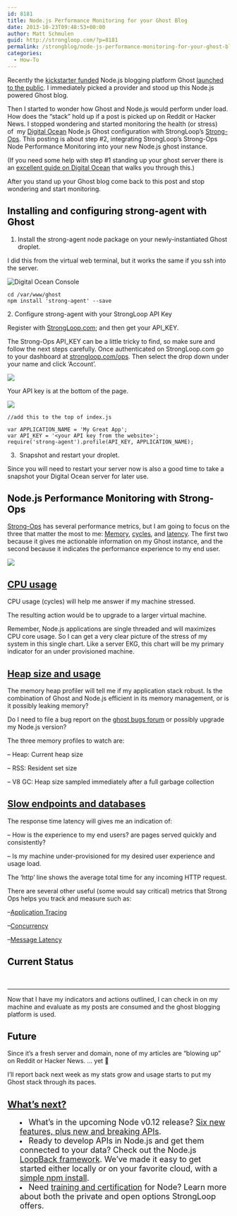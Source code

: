 ```yaml
---
id: 8181
title: Node.js Performance Monitoring for your Ghost Blog
date: 2013-10-23T09:48:53+00:00
author: Matt Schmulen
guid: http://strongloop.com/?p=8181
permalink: /strongblog/node-js-performance-monitoring-for-your-ghost-blog/
categories:
  - How-To
---
```

Recently the [kickstarter funded](http://www.kickstarter.com/projects/johnonolan/ghost-just-a-blogging-platform) Node.js blogging platform Ghost [launched to the public](http://blog.ghost.org/public-launch/). I immediately picked a provider and stood up this Node.js powered Ghost blog.

Then I started to wonder how Ghost and Node.js would perform under load. How does the &#8220;stack&#8221; hold up if a post is picked up on Reddit or Hacker News. I stopped wondering and started monitoring the health (or stress) of  my <a title="digital ocean" href="http://digitalocean.com" target="_blank">Digital Ocean</a> Node.js Ghost configuration with StrongLoop&#8217;s [Strong-Ops](http://strongloop.com/strongloop-suite/strongops/). This posting is about step #2, integrating StrongLoop&#8217;s Strong-Ops Node Performance Monitoring into your new Node.js ghost instance.

(If you need some help with step #1 standing up your ghost server there is an [excellent guide on Digital Ocean](https://www.digitalocean.com/community/articles/how-to-use-the-digitalocean-ghost-application) that walks you through this.)

After you stand up your Ghost blog come back to this post and stop wondering and start monitoring.

## **<span style="color: black;">Installing and configuring strong-agent with Ghost</span>**

1. Install the strong-agent node package on your newly-instantiated Ghost droplet.

I did this from the virtual web terminal, but it works the same if you ssh into the server.

![Digital Ocean Console](http://mobileappstack.com/content/images/2013/Oct/digitalOceanConsole.png)

    cd /var/www/ghost  
    npm install 'strong-agent' --save  

2. Configure strong-agent with your StrongLoop API Key

Register with [StrongLoop.com](http://mobileappstack.com/configuring-strong-ops-node-performance-monitoring-for-your-ghost-blog/www.strongloop.com); and then get your API_KEY.

The Strong-Ops API_KEY can be a little tricky to find, so make sure and follow the next steps carefully. Once authenticated on StrongLoop.com go to your dashboard at [strongloop.com/ops](http://strongloop.com/ops). Then select the drop down under your name and click &#8216;Account&#8217;.

![](http://mobileappstack.com/content/images/2013/Oct/strongOpsAccountDropDown.png)

Your API key is at the bottom of the page.

![](http://mobileappstack.com/content/images/2013/Oct/StrongOpsAPIKEY.png)

    
    //add this to the top of index.js
    
    var APPLICATION_NAME = 'My Great App';  
    var API_KEY = '<your API key from the website>';  
    require('strong-agent').profile(API_KEY, APPLICATION_NAME);
    

3.  Snapshot and restart your droplet.

Since you will need to restart your server now is also a good time to take a snapshot your Digital Ocean server for later use.

## **<span style="color: black;">Node.js Performance Monitoring with Strong-Ops</span>**

[Strong-Ops](http://docs.strongloop.com/strongops/) has several performance metrics, but I am going to focus on the three that matter the most to me: [Memory](http://docs.strongloop.com/strongops/#heap-usage), [cycles](http://docs.strongloop.com/strongops/#cpu-usage), and [latency](http://docs.strongloop.com/strongops/#cross-tier-application-response-time). The first two because it gives me actionable information on my Ghost instance, and the second because it indicates the performance experience to my end user.

![](http://mobileappstack.com/content/images/2013/Oct/StrongOpsDashboard2.png)

## **[CPU usage](http://docs.strongloop.com/strongops/#cpu-usage)**

CPU usage (cycles) will help me answer if my machine stressed.

The resulting action would be to upgrade to a larger virtual machine.

Remember, Node.js applications are single threaded and will maximizes CPU core usage. So I can get a very clear picture of the stress of my system in this single chart. Like a server EKG, this chart will be my primary indicator for an under provisioned machine.

## **[Heap size and usage](http://docs.strongloop.com/strongops/#heap-usage)**

The memory heap profiler will tell me if my application stack robust. Is the combination of Ghost and Node.js efficient in its memory management, or is it possibly leaking memory?

Do I need to file a bug report on the [ghost bugs forum](https://en.ghost.org/forum/) or possibly upgrade my Node.js version?

The three memory profiles to watch are:

&#8211; Heap: Current heap size

&#8211; RSS: Resident set size

&#8211; V8 GC: Heap size sampled immediately after a full garbage collection

## **[Slow endpoints and databases](http://docs.strongloop.com/strongops/#cross-tier-application-response-time)**

The response time latency will gives me an indication of:

&#8211; How is the experience to my end users? are pages served quickly and consistently?

&#8211; Is my machine under-provisioned for my desired user experience and usage load.

The &#8216;http&#8217; line shows the average total time for any incoming HTTP request.

There are several other useful (some would say critical) metrics that Strong Ops helps you track and measure such as:

&#8211;[Application Tracing](http://docs.strongloop.com/strongops/#application-tracing)

&#8211;[Concurrency](http://docs.strongloop.com/strongops/#concurrency)

&#8211;[Message Latency](http://docs.strongloop.com/strongops/#messages)

## **<span style="color: black;">Current Status</span>**

&nbsp;

****
  
Now that I have my indicators and actions outlined, I can check in on my machine and evaluate as my posts are consumed and the ghost blogging platform is used.

## **<span style="color: black;">Future</span>**

Since it&#8217;s a fresh server and domain, none of my articles are &#8220;blowing up&#8221; on Reddit or Hacker News. &#8230; yet 🙂

I&#8217;ll report back next week as my stats grow and usage starts to put my Ghost stack through its paces.

## **[What’s next?](http://strongloop.com/get-started/)**

<li style="margin-left: 2em;">
  <span style="font-size: 18px;">What’s in the upcoming Node v0.12 release? <a href="http://strongloop.com/node-js/whats-new-in-node-js-v0-12/">Six new features, plus new and breaking APIs</a>.</span>
</li>
<li style="margin-left: 2em;">
  <span style="font-size: 18px;">Ready to develop APIs in Node.js and get them connected to your data? Check out the Node.js <a href="http://strongloop.com/node-js/loopback/">LoopBack framework</a>. We’ve made it easy to get started either locally or on your favorite cloud, with a <a href="http://strongloop.com/get-started/">simple npm install</a>.</span>
</li>
<li style="margin-left: 2em;">
  <span style="font-size: 18px;">Need <a href="http://strongloop.com/node-js-support/expertise/">training and certification</a> for Node? Learn more about both the private and open options StrongLoop offers.</span>
</li>